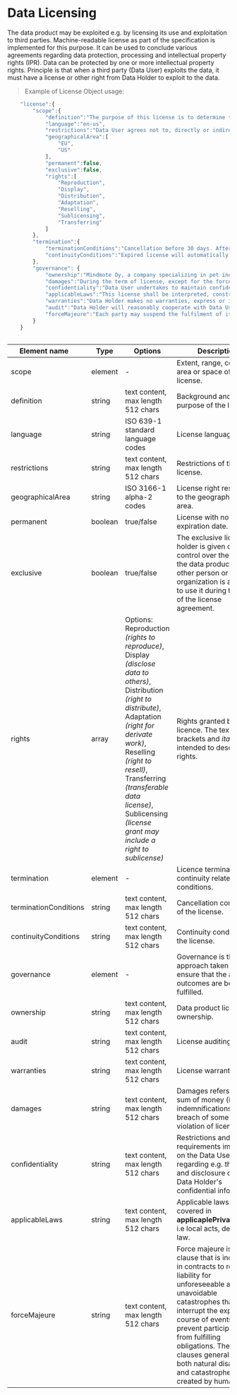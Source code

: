 # Data Licensing

The data product may be exploited e.g. by licensing its use and exploitation to third parties. Machine-readable license as part of the specification is implemented for this purpose. It can be used to conclude various agreements regarding data protection, processing and intellectual property rights (IPR). Data can be protected by one or more intellectual property rights. Principle is that when a third party (Data User) exploits the data, it must have a license or other right from Data Holder to exploit to the data.

> Example of License Object usage:


```javascript  
	"license":{
		"scope":{
			"definition":"The purpose of this license is to determine the terms and conditions applicable to the licensing of the data product, whereby Data Holder grants Data User the right to use the data.",
			"language":"en-us",
			"restrictions":"Data User agrees not to, directly or indirectly, participate in the unauthorized use, disclosure or conversion of any confidential information.",
			"geographicalArea":[
				"EU",
				"US"
			],
			"permanent":false,
			"exclusive":false,
			"rights":[
				"Reproduction",
				"Display",
				"Distribution",
				"Adaptation",
				"Reselling",
				"Sublicensing",
				"Transferring"
			]
		},
		"termination":{
			"terminationConditions":"Cancellation before 30 days. After the expiry of the right of use, the product and its derivatives must be removed.",
			"continuityConditions":"Expired license will automatically continued without written cancellation (termination) by Data Holder"
		},
		"governance": {
			"ownership":"Mindmote Oy, a company specializing in pet industry insights, owns the license to its proprietary data product 'Pets of the Year'.",
			"damages":"During the term of license, except for the force majeure or the Data Holders reasons, Data User is required to follow strictly in accordance with the license. If Data User wants to terminate the license early, it needs to pay a certain amount of liquidated damages.",
			"confidentiality":"Data User undertakes to maintain confidentiality as regards all information of a technical (such as, by way of a non-limiting example, drawings, tables, documentation, formulas and correspondence) and commercial nature (including contractual conditions, prices, payment conditions) gained during the performance of this license.",
			"applicableLaws":"This license shall be interpreted, construed and enforced in accordance with the law of Finland, Incl. Copyright Act 404/1961.",
			"warranties":"Data Holder makes no warranties, express or implied, guarantees or conditions with respect to your use of the data product. To the extent permitted under local law, Data Holder disclaims all liability for any damages or losses, including direct, consequential, special, indirect, incidental or punitive, resulting from Data User use of the data product.",
			"audit":"Data Holder will reasonably cooperate with Data User by providing available additional information concerning the data product. Each party will bear its own costs with respect to the audit procedures.",
			"forceMajeure":"Each party may suspend the fulfilment of its contractual obligations, when the said fulfilment is impossible or objectively too costly due to an unforeseeable impediment independent from the parties, such as for example: strike, boycott, lockout, fire, war (declared or not), civil war, riots and revolutions, requisitions, embargo, power blackouts, extraordinary breakage of machinery, delays in the delivery of components or raw materials."
		}
	}
  
```
| <div style="width:150px">Element name</div>   | Type  | Options  | Description  |
|---|---|---|---|
| scope | element | - |  Extent, range, coverage, area or space of the license. |
| definition | string | text content, max length 512 chars  | Background and purpose of the license. |
| language | string | ISO 639-1 standard language codes | License language. |
| restrictions | string | text content, max length 512 chars  | Restrictions of the license. |
| geographicalArea | string |  ISO 3166-1 alpha-2 codes | License right restricted to the geographical area. |
| permanent | boolean | true/false |  License with no expiration date. |
| exclusive | boolean | true/false |  The exclusive license holder is given complete control over the use of the data product, and no other person or organization is allowed to use it during the term of the license agreement. |
| rights| array |  Options: Reproduction <i>(rights to reproduce)</i>, Display <i>(disclose data to others)</i>, Distribution <i>(right to distribute)</i>, Adaptation <i>(right for derivate work)</i>, Reselling <i>(right to resell)</i>, Transferring <i>(transferable data license)</i>, Sublicensing <i>(license grant may include a right to sublicense)</i>| Rights granted by the licence. The texts in brackets and <i>italic</i> are intended to describe rights. |
| termination | element | - | Licence termination and continuity related conditions. |
| terminationConditions | string | text content, max length 512 chars | Cancellation conditions of the license. |
| continuityConditions | string |  text content, max length 512 chars | Continuity conditions of the license. |
| governance | element | - | Governance is the approach taken to ensure that the agreed outcomes are being fulfilled. |
| ownership | string | text content, max length 512 chars | Data product licensing ownership. |
| audit | string | text content, max length 512 chars | License auditing terms. |
| warranties | string | text content, max length 512 chars | License warranties. |
| damages| string | text content, max length 512 chars | Damages refers to the sum of money (i.e. indemnifications) for a breach of some duty or violation of license right. |
| confidentiality | string | text content, max length 512 chars| Restrictions and requirements imposed on the Data User regarding e.g. the use and disclosure of the Data Holder's confidential information. |
| applicableLaws | string | text content, max length 512 chars | Applicable laws not covered in **applicaplePrivacyLaws**, i.e local acts, degrees or law. |
| forceMajeure | string | text content, max length 512 chars | Force majeure is a clause that is included in contracts to remove liability for unforeseeable and unavoidable catastrophes that interrupt the expected course of events and prevent participants from fulfilling obligations. These clauses generally cover both natural disasters and catastrophes created by humans. |
